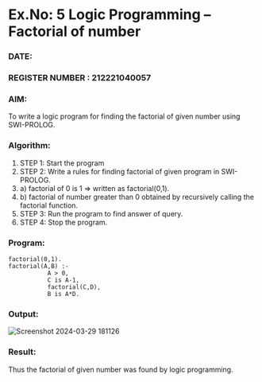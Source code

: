 # Ex.No: 5   Logic Programming – Factorial of number   
### DATE:                                                                            
### REGISTER NUMBER : 212221040057
### AIM: 
To  write  a logic program for finding the factorial of given number using SWI-PROLOG. 
### Algorithm:
1. STEP 1: Start the program
2. STEP 2:  Write a rules for finding factorial of given program in SWI-PROLOG.
3.   a)	factorial of 0 is 1 => written as factorial(0,1).
4.   b)	factorial of number greater than 0 obtained by recursively calling the factorial    function.
5. STEP 3: Run the program  to find answer of  query.
6. STEP 4: Stop the program.

### Program:
~~~
factorial(0,1).
factorial(A,B) :-  
           A > 0, 
           C is A-1,
           factorial(C,D),
           B is A*D.
~~~

### Output:

![Screenshot 2024-03-29 181126](https://github.com/DrUmaRaniV/AI_Lab_2023-24/assets/127576283/375c51be-ebe8-4f3e-9d98-5f4653bd0965)


### Result:
Thus the factorial of given number was found by logic programming. 
